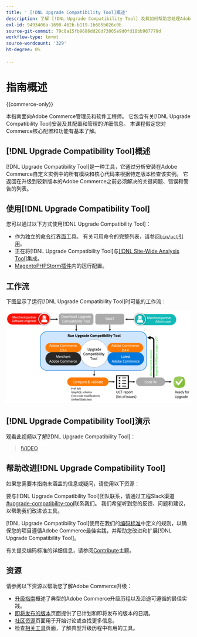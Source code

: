 ```yaml
---
title: ' [!DNL Upgrade Compatibility Tool]概述'
description: 了解 [!DNL Upgrade Compatibility Tool] 及其如何帮助您处理Adobe Commerce项目。
exl-id: 9493406a-1690-462b-b119-1b685b026c0b
source-git-commit: 79c8a15fb9686dd26d73805e9d0fd18bb987770d
workflow-type: tm+mt
source-wordcount: '329'
ht-degree: 0%

---
```


# 指南概述

{{commerce-only}}

本指南面向Adobe Commerce管理员和软件工程师。 它包含有关[!DNL Upgrade Compatibility Tool]安装及其配置和管理的详细信息。 本课程假定您对Commerce核心配置和功能有基本了解。

## [!DNL Upgrade Compatibility Tool]概述

[!DNL Upgrade Compatibility Tool]是一种工具，它通过分析安装在Adobe Commerce自定义实例中的所有模块和核心代码来根据特定版本检查该实例。 它返回在升级到较新版本的Adobe Commerce之前必须解决的关键问题、错误和警告的列表。

## 使用[!DNL Upgrade Compatibility Tool]

您可以通过以下方式使用[!DNL Upgrade Compatibility Tool]：

- 作为独立的[命令行界面](../upgrade-compatibility-tool/run.md)工具。 有关可用命令的完整列表，请参阅[`bin/uct`引用](../../tools/reference/uct.md)。
- 正在将[!DNL Upgrade Compatibility Tool]与[[!DNL Site-Wide Analysis Tool]](../upgrade-compatibility-tool/integrate-analysis-tool.md)集成。
- [MagentoPHPStorm插件](../upgrade-compatibility-tool/run-configuration-phpstorm-plugin.md)内的运行配置。

## 工作流

下图显示了运行[!DNL Upgrade Compatibility Tool]时可能的工作流：

![[!DNL Upgrade Compatibility Tool]关系图](../../assets/upgrade-guide/uct-diagram-v5.png)

## [!DNL Upgrade Compatibility Tool]演示

观看此视频以了解[!DNL Upgrade Compatibility Tool]：

>[!VIDEO](https://video.tv.adobe.com/v/344381?quality=12&captions=chi_hans)

## 帮助改进[!DNL Upgrade Compatibility Tool]

如果您需要本指南未涵盖的信息或疑问，请使用以下资源：

要与[!DNL Upgrade Compatibility Tool]团队联系，请通过工程Slack渠道[#upgrade-compatibility-tool](https://magentocommeng.slack.com/archives/C019Y143U9F)联系我们。 我们希望听到您的反馈、问题和建议，以帮助我们改进该工具。

[!DNL Upgrade Compatibility Tool]使用在我们的[编码标准](https://developer.adobe.com/commerce/php/coding-standards/)中定义的规则，以确保您的项目遵循Adobe Commerce最佳实践，并帮助您改进和扩展[!DNL Upgrade Compatibility Tool]。

有关提交编码标准的详细信息，请参阅[Contribute](https://developer.adobe.com/commerce/php/coding-standards/contributing/)主题。

## 资源

请参阅以下资源以帮助您了解Adobe Commerce升级：

- [升级指南](../overview.md)概述了典型的Adobe Commerce升级历程以及沿途可遵循的最佳实践。
- [即将发布的版本](https://experienceleague.adobe.com/zh-hans/docs/commerce-operations/release/planning/schedule)页面提供了已计划和即将发布的版本的日期。
- [社区资源](https://developer.adobe.com/commerce/contributor/community/)页面用于开始讨论或查找更多信息。
- 检查[相关工具](../upgrade-compatibility-tool/related-tools.md)页面，了解典型升级历程中有用的工具。
